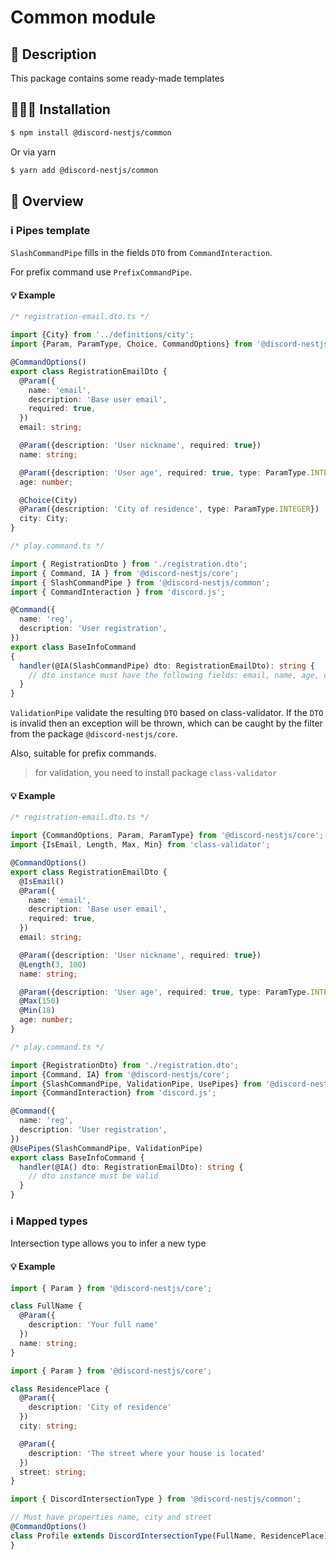 # Common module

## 🧾 Description

This package contains some ready-made templates

## 👨🏻‍💻 Installation <a name="Installation"></a>

```bash
$ npm install @discord-nestjs/common
```

Or via yarn

```bash
$ yarn add @discord-nestjs/common
```

## 📑 Overview <a name="Overview"></a>

### ℹ️ Pipes template

`SlashCommandPipe` fills in the fields `DTO` from `CommandInteraction`. 

For prefix command use `PrefixCommandPipe`.

#### 💡 Example

```typescript
/* registration-email.dto.ts */

import {City} from '../definitions/city';
import {Param, ParamType, Choice, CommandOptions} from '@discord-nestjs/core';

@CommandOptions()
export class RegistrationEmailDto {
  @Param({
    name: 'email',
    description: 'Base user email',
    required: true,
  })
  email: string;

  @Param({description: 'User nickname', required: true})
  name: string;

  @Param({description: 'User age', required: true, type: ParamType.INTEGER})
  age: number;

  @Choice(City)
  @Param({description: 'City of residence', type: ParamType.INTEGER})
  city: City;
}
```

```typescript
/* play.command.ts */

import { RegistrationDto } from './registration.dto';
import { Command, IA } from '@discord-nestjs/core';
import { SlashCommandPipe } from '@discord-nestjs/common';
import { CommandInteraction } from 'discord.js';

@Command({
  name: 'reg',
  description: 'User registration',
})
export class BaseInfoCommand
{
  handler(@IA(SlashCommandPipe) dto: RegistrationEmailDto): string {
    // dto instance must have the following fields: email, name, age, city
  }
}
```

`ValidationPipe` validate the resulting `DTO` based on class-validator. If the `DTO` is invalid then an exception will be thrown, 
which can be caught by the filter from the package `@discord-nestjs/core`. 

Also, suitable for prefix commands.

> for validation, you need to install package `class-validator`

#### 💡 Example

```typescript
/* registration-email.dto.ts */

import {CommandOptions, Param, ParamType} from '@discord-nestjs/core';
import {IsEmail, Length, Max, Min} from 'class-validator';

@CommandOptions()
export class RegistrationEmailDto {
  @IsEmail()
  @Param({
    name: 'email',
    description: 'Base user email',
    required: true,
  })
  email: string;

  @Param({description: 'User nickname', required: true})
  @Length(3, 100)
  name: string;

  @Param({description: 'User age', required: true, type: ParamType.INTEGER})
  @Max(150)
  @Min(18)
  age: number;
}
```

```typescript
/* play.command.ts */

import {RegistrationDto} from './registration.dto';
import {Command, IA} from '@discord-nestjs/core';
import {SlashCommandPipe, ValidationPipe, UsePipes} from '@discord-nestjs/common';
import {CommandInteraction} from 'discord.js';

@Command({
  name: 'reg',
  description: 'User registration',
})
@UsePipes(SlashCommandPipe, ValidationPipe)
export class BaseInfoCommand {
  handler(@IA() dto: RegistrationEmailDto): string {
    // dto instance must be valid
  }
}
```

### ℹ️ Mapped types

Intersection type allows you to infer a new type 

#### 💡 Example

```typescript
import { Param } from '@discord-nestjs/core';

class FullName {
  @Param({
    description: 'Your full name'
  })
  name: string;
}
```

```typescript
import { Param } from '@discord-nestjs/core';

class ResidencePlace {
  @Param({
    description: 'City of residence'
  })
  city: string;

  @Param({
    description: 'The street where your house is located'
  })
  street: string;
}
```

```typescript
import { DiscordIntersectionType } from '@discord-nestjs/common';

// Must have properties name, city and street
@CommandOptions()
class Profile extends DiscordIntersectionType(FullName, ResidencePlace) {
}
```
